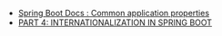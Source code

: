- [Spring Boot Docs : Common application properties](http://docs.spring.io/spring-boot/docs/current/reference/html/common-application-properties.html)
- [PART 4: INTERNATIONALIZATION IN SPRING BOOT](https://justinrodenbostel.com/2014/05/13/part-4-internationalization-in-spring-boot/)